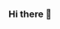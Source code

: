 ### Hi there 👋

<!--
**e1sn555/e1sn555** is a ✨ _special_ ✨ repository because its `README.md` (this file) appears on your GitHub profile.

<br />
   
## ⚙️ Technologies I use
   
<img src="https://skillicons.dev/icons?i=cpp,css,html,docker,php,laravel,symfony,express,firebase,nextjs,nestjs,mongodb,mysql,nodejs,react,redis,tailwind,ts,vscode,webpack&theme=light" />
